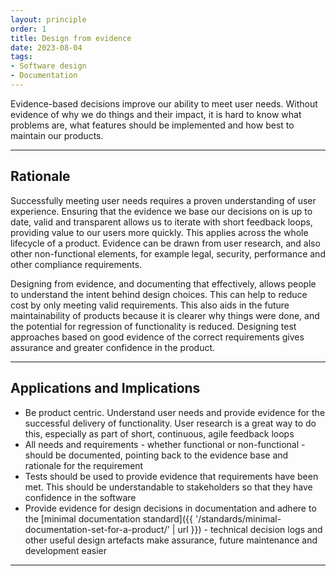 ```yaml
---
layout: principle
order: 1
title: Design from evidence
date: 2023-08-04
tags:
- Software design
- Documentation
---
```


Evidence-based decisions improve our ability to meet user needs. Without evidence of why we do things and their impact, it is hard to know what problems are, what features should be implemented and how best to maintain our products.

---

## Rationale

Successfully meeting user needs requires a proven understanding of user experience. Ensuring that the evidence we base our decisions on is up to date, valid and transparent allows us to iterate with short feedback loops, providing value to our users more quickly. This applies across the whole lifecycle of a product. Evidence can be drawn from user research, and also other non-functional elements, for example legal, security, performance and other compliance requirements.

Designing from evidence, and documenting that effectively, allows people to understand the intent behind design choices. This can help to reduce cost by only meeting valid requirements. This also aids in the future maintainability of products because it is clearer why things were done, and the potential for regression of functionality is reduced. Designing test approaches based on good evidence of the correct requirements gives assurance and greater confidence in the product.

---

## Applications and Implications

- Be product centric. Understand user needs and provide evidence for the successful delivery of functionality. User research is a great way to do this, especially as part of short, continuous, agile feedback loops
- All needs and requirements - whether functional or non-functional - should be documented, pointing back to the evidence base and rationale for the requirement
- Tests should be used to provide evidence that requirements have been met. This should be understandable to stakeholders so that they have confidence in the software
- Provide evidence for design decisions in documentation and adhere to the [minimal documentation standard]({{ '/standards/minimal-documentation-set-for-a-product/' | url }}) - technical decision logs and other useful design artefacts make assurance, future maintenance and development easier

---
